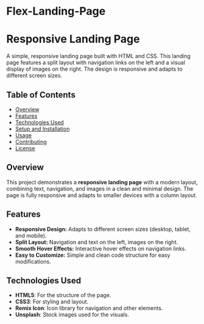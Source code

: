 # Flex-Landing-Page
# Responsive Landing Page

A simple, responsive landing page built with HTML and CSS. This landing page features a split layout with navigation links on the left and a visual display of images on the right. The design is responsive and adapts to different screen sizes.

## Table of Contents
- [Overview](#overview)
- [Features](#features)
- [Technologies Used](#technologies-used)
- [Setup and Installation](#setup-and-installation)
- [Usage](#usage)
- [Contributing](#contributing)
- [License](#license)

## Overview
This project demonstrates a **responsive landing page** with a modern layout, combining text, navigation, and images in a clean and minimal design. The page is fully responsive and adapts to smaller devices with a column layout.

## Features
- **Responsive Design:** Adapts to different screen sizes (desktop, tablet, and mobile).
- **Split Layout:** Navigation and text on the left, images on the right.
- **Smooth Hover Effects:** Interactive hover effects on navigation links.
- **Easy to Customize:** Simple and clean code structure for easy modifications.

## Technologies Used
- **HTML5**: For the structure of the page.
- **CSS3**: For styling and layout.
- **Remix Icon**: Icon library for navigation and other elements.
- **Unsplash**: Stock images used for the visuals.


